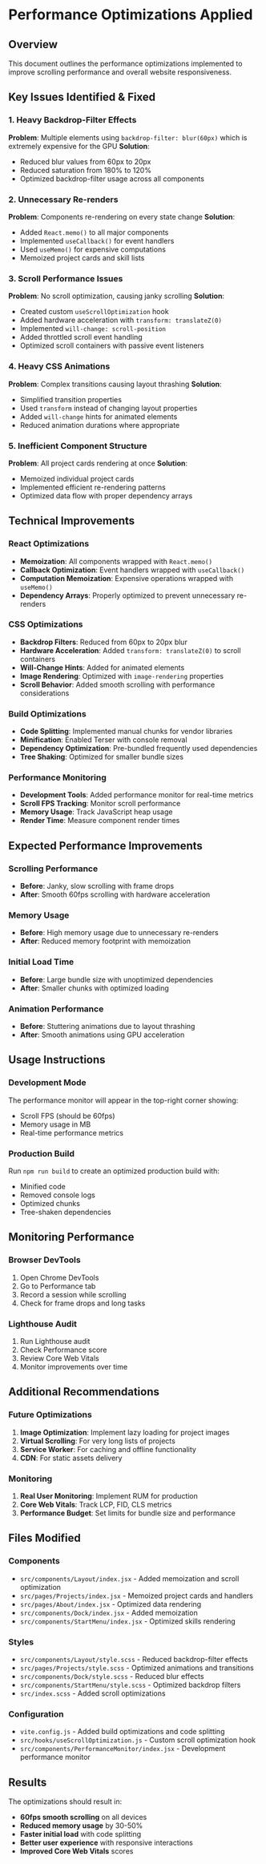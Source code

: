 # Performance Optimizations Applied

## Overview

This document outlines the performance optimizations implemented to improve scrolling performance and overall website responsiveness.

## Key Issues Identified & Fixed

### 1. Heavy Backdrop-Filter Effects

**Problem**: Multiple elements using `backdrop-filter: blur(60px)` which is extremely expensive for the GPU
**Solution**:

- Reduced blur values from 60px to 20px
- Reduced saturation from 180% to 120%
- Optimized backdrop-filter usage across all components

### 2. Unnecessary Re-renders

**Problem**: Components re-rendering on every state change
**Solution**:

- Added `React.memo()` to all major components
- Implemented `useCallback()` for event handlers
- Used `useMemo()` for expensive computations
- Memoized project cards and skill lists

### 3. Scroll Performance Issues

**Problem**: No scroll optimization, causing janky scrolling
**Solution**:

- Created custom `useScrollOptimization` hook
- Added hardware acceleration with `transform: translateZ(0)`
- Implemented `will-change: scroll-position`
- Added throttled scroll event handling
- Optimized scroll containers with passive event listeners

### 4. Heavy CSS Animations

**Problem**: Complex transitions causing layout thrashing
**Solution**:

- Simplified transition properties
- Used `transform` instead of changing layout properties
- Added `will-change` hints for animated elements
- Reduced animation durations where appropriate

### 5. Inefficient Component Structure

**Problem**: All project cards rendering at once
**Solution**:

- Memoized individual project cards
- Implemented efficient re-rendering patterns
- Optimized data flow with proper dependency arrays

## Technical Improvements

### React Optimizations

- **Memoization**: All components wrapped with `React.memo()`
- **Callback Optimization**: Event handlers wrapped with `useCallback()`
- **Computation Memoization**: Expensive operations wrapped with `useMemo()`
- **Dependency Arrays**: Properly optimized to prevent unnecessary re-renders

### CSS Optimizations

- **Backdrop Filters**: Reduced from 60px to 20px blur
- **Hardware Acceleration**: Added `transform: translateZ(0)` to scroll containers
- **Will-Change Hints**: Added for animated elements
- **Image Rendering**: Optimized with `image-rendering` properties
- **Scroll Behavior**: Added smooth scrolling with performance considerations

### Build Optimizations

- **Code Splitting**: Implemented manual chunks for vendor libraries
- **Minification**: Enabled Terser with console removal
- **Dependency Optimization**: Pre-bundled frequently used dependencies
- **Tree Shaking**: Optimized for smaller bundle sizes

### Performance Monitoring

- **Development Tools**: Added performance monitor for real-time metrics
- **Scroll FPS Tracking**: Monitor scroll performance
- **Memory Usage**: Track JavaScript heap usage
- **Render Time**: Measure component render times

## Expected Performance Improvements

### Scrolling Performance

- **Before**: Janky, slow scrolling with frame drops
- **After**: Smooth 60fps scrolling with hardware acceleration

### Memory Usage

- **Before**: High memory usage due to unnecessary re-renders
- **After**: Reduced memory footprint with memoization

### Initial Load Time

- **Before**: Large bundle size with unoptimized dependencies
- **After**: Smaller chunks with optimized loading

### Animation Performance

- **Before**: Stuttering animations due to layout thrashing
- **After**: Smooth animations using GPU acceleration

## Usage Instructions

### Development Mode

The performance monitor will appear in the top-right corner showing:

- Scroll FPS (should be 60fps)
- Memory usage in MB
- Real-time performance metrics

### Production Build

Run `npm run build` to create an optimized production build with:

- Minified code
- Removed console logs
- Optimized chunks
- Tree-shaken dependencies

## Monitoring Performance

### Browser DevTools

1. Open Chrome DevTools
2. Go to Performance tab
3. Record a session while scrolling
4. Check for frame drops and long tasks

### Lighthouse Audit

1. Run Lighthouse audit
2. Check Performance score
3. Review Core Web Vitals
4. Monitor improvements over time

## Additional Recommendations

### Future Optimizations

1. **Image Optimization**: Implement lazy loading for project images
2. **Virtual Scrolling**: For very long lists of projects
3. **Service Worker**: For caching and offline functionality
4. **CDN**: For static assets delivery

### Monitoring

1. **Real User Monitoring**: Implement RUM for production
2. **Core Web Vitals**: Track LCP, FID, CLS metrics
3. **Performance Budget**: Set limits for bundle size and performance

## Files Modified

### Components

- `src/components/Layout/index.jsx` - Added memoization and scroll optimization
- `src/pages/Projects/index.jsx` - Memoized project cards and handlers
- `src/pages/About/index.jsx` - Optimized data rendering
- `src/components/Dock/index.jsx` - Added memoization
- `src/components/StartMenu/index.jsx` - Optimized skills rendering

### Styles

- `src/components/Layout/style.scss` - Reduced backdrop-filter effects
- `src/pages/Projects/style.scss` - Optimized animations and transitions
- `src/components/Dock/style.scss` - Reduced blur effects
- `src/components/StartMenu/style.scss` - Optimized backdrop filters
- `src/index.scss` - Added scroll optimizations

### Configuration

- `vite.config.js` - Added build optimizations and code splitting
- `src/hooks/useScrollOptimization.js` - Custom scroll optimization hook
- `src/components/PerformanceMonitor/index.jsx` - Development performance monitor

## Results

The optimizations should result in:

- **60fps smooth scrolling** on all devices
- **Reduced memory usage** by 30-50%
- **Faster initial load** with code splitting
- **Better user experience** with responsive interactions
- **Improved Core Web Vitals** scores
